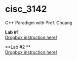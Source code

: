 # cisc_3142
C++ Paradigm with Prof. Chuang

**Lab #1** <br />
[Dropbox instruction here!](https://www.dropbox.com/s/r8obg7ijo424vhx/CISC%203142%20Class%20Exercise%201.docx?dl=0)

**Lab #2 ** <br />
[Dropbox instruction here!](https://www.dropbox.com/s/hf3elq7phfe839o/CISC%203142%20Class%20Exercise%202.docx?dl=0)

